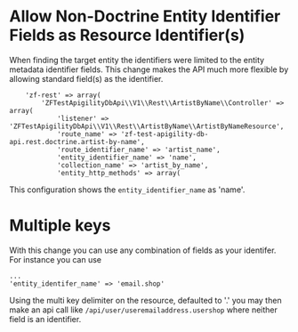 # Allow Non-Doctrine Entity Identifier Fields as Resource Identifier(s)

When finding the target entity the identifiers were limited to the entity metadata identifier fields.  This change makes the API much more flexible by allowing standard field(s) as the identifier.

```
    'zf-rest' => array(
        'ZFTestApigilityDbApi\\V1\\Rest\\ArtistByName\\Controller' => array(
            'listener' => 'ZFTestApigilityDbApi\\V1\\Rest\\ArtistByName\\ArtistByNameResource',
            'route_name' => 'zf-test-apigility-db-api.rest.doctrine.artist-by-name',
            'route_identifier_name' => 'artist_name',
            'entity_identifier_name' => 'name',
            'collection_name' => 'artist_by_name',
            'entity_http_methods' => array(
```

This configuration shows the ```entity_identifier_name``` as 'name'.  

# Multiple keys

With this change you can use any combination of fields as your identifer.  For instance you can use 
```
...
'entity_identifer_name' => 'email.shop'
```

Using the multi key delimiter on the resource, defaulted to '.' you may then make an api call like ```/api/user/useremailaddress.usershop``` where neither field is an identifier.

